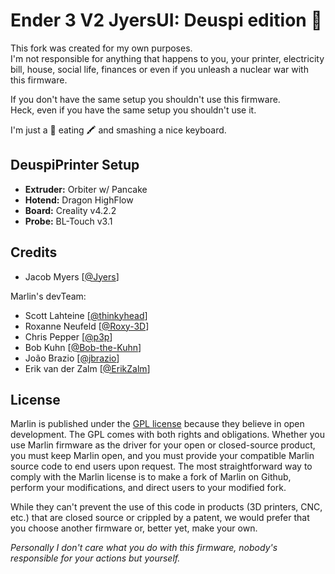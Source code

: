 # Ender 3 V2 JyersUI: Deuspi edition 🚀

This fork was created for my own purposes.  
I'm not responsible for anything that happens to you, your printer, electricity bill, house, social life, finances or even if you unleash a nuclear war with this firmware.  

If you don't have the same setup you shouldn't use this firmware.  
Heck, even if you have the same setup you shouldn't use it.  

I'm just a 🦍 eating 🖍️ and smashing a nice keyboard.  

## DeuspiPrinter Setup

- **Extruder:** Orbiter w/ Pancake  
- **Hotend:** Dragon HighFlow  
- **Board:** Creality v4.2.2  
- **Probe:** BL-Touch v3.1  

## Credits

- Jacob Myers [[@Jyers](https://github.com/jyers)]  

Marlin's devTeam:

- Scott Lahteine [[@thinkyhead](https://github.com/thinkyhead)]  
- Roxanne Neufeld [[@Roxy-3D](https://github.com/Roxy-3D)]  
- Chris Pepper [[@p3p](https://github.com/p3p)]  
- Bob Kuhn [[@Bob-the-Kuhn](https://github.com/Bob-the-Kuhn)]  
- João Brazio [[@jbrazio](https://github.com/jbrazio)]  
- Erik van der Zalm [[@ErikZalm](https://github.com/ErikZalm)]  

## License

Marlin is published under the [GPL license](/LICENSE) because they believe in open development. The GPL comes with both rights and obligations. Whether you use Marlin firmware as the driver for your open or closed-source product, you must keep Marlin open, and you must provide your compatible Marlin source code to end users upon request. The most straightforward way to comply with the Marlin license is to make a fork of Marlin on Github, perform your modifications, and direct users to your modified fork.

While they can't prevent the use of this code in products (3D printers, CNC, etc.) that are closed source or crippled by a patent, we would prefer that you choose another firmware or, better yet, make your own.

*Personally I don't care what you do with this firmware, nobody's responsible for your actions but yourself.*
